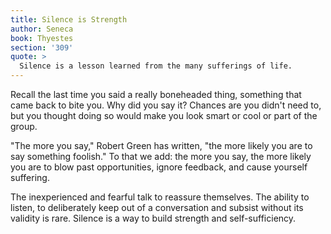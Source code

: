 ```yaml
---
title: Silence is Strength
author: Seneca
book: Thyestes
section: '309'
quote: >
  Silence is a lesson learned from the many sufferings of life.
---
```


Recall the last time you said a really boneheaded thing, something that came back to bite you. Why did you say it? Chances are you didn't need to, but you thought doing so would make you look smart or cool or part of the group.

"The more you say," Robert Green has written, "the more likely you are to say something foolish." To that we add: the more you say, the more likely you are to blow past opportunities, ignore feedback, and cause yourself suffering.

The inexperienced and fearful talk to reassure themselves. The ability to listen, to deliberately keep out of a conversation and subsist without its validity is rare. Silence is a way to build strength and self-sufficiency.
